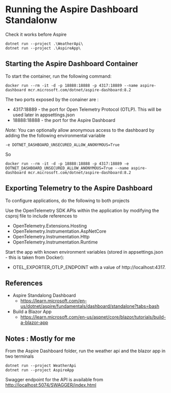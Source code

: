 # Running the Aspire Dashboard Standalonw

Check it works before Aspire

    dotnet run --project .\WeatherApi\
    dotnet run --project .\AspireApp\


## Starting the Aspire Dashboard Container

To start the container, run the following command: 

    docker run --rm -it -d -p 18888:18888 -p 4317:18889 --name aspire-dashboard mcr.microsoft.com/dotnet/aspire-dashboard:8.2

The two ports exposed by the conainer are :
- 4317:18889 - the port for Open Telemetry Protocol (OTLP). This will be used later in appsettings.json
- 18888:18888 - the port for the Aspire Dashboard

*Note:* You can optionally allow anonymous access to the dashboard by adding the the following environmental variable

    -e DOTNET_DASHBOARD_UNSECURED_ALLOW_ANONYMOUS=True

So 

    docker run --rm -it -d -p 18888:18888 -p 4317:18889 -e DOTNET_DASHBOARD_UNSECURED_ALLOW_ANONYMOUS=True --name aspire-dashboard mcr.microsoft.com/dotnet/aspire-dashboard:8.2


## Exporting Telemetry to the Aspire Dashboard

To configure applications, do the following to both projects

Use the OpenTelemetry SDK APIs within the application by modifying the csproj file to include references to

- OpenTelemetry.Extensions.Hosting
- OpenTelemetry.Instrumentation.AspNetCore
- OpenTelemetry.Instrumentation.Http
- OpenTelemetry.Instrumentation.Runtime

Start the app with known environment variables (stored in appsettings.json - this is taken from Docker):

 - OTEL_EXPORTER_OTLP_ENDPOINT with a value of http://localhost:4317.

## References

 - Aspire Standalong Dashboard
    - https://learn.microsoft.com/en-us/dotnet/aspire/fundamentals/dashboard/standalone?tabs=bash
 - Build a Blazor App
    - https://learn.microsoft.com/en-us/aspnet/core/blazor/tutorials/build-a-blazor-app


## Notes : Mostly for me

From the Aspire Dashboard folder, run the weather api and the blazor app in two terminals

    dotnet run --project WeatherApi
    dotnet run --project AspireApp

Swagger endpoint for the API is available from [http://localhost:5074/SWAGGER/index.html](http://localhost:5074/SWAGGER/index.html)
